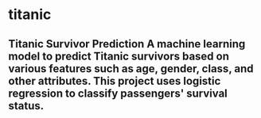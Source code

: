 # titanic
## Titanic Survivor Prediction  A machine learning model to predict Titanic survivors based on various features such as age, gender, class, and other attributes. This project uses logistic regression to classify passengers' survival status. 
